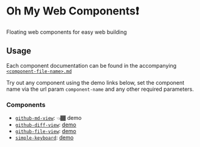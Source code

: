 # Oh My Web Components❗️

Floating web components for easy web building

## Usage

Each component documentation can be found in the accompanying [`<component-file-name>.md`](https://github.com/iamogbz/oh-my-wcs/tree/HEAD/components/)

Try out any component using the demo links below, set the component name via the url param `component-name` and any other required parameters.

### Components

* [`github-md-view`](https://ogbizi.com/oh-my-wcs/?component-name=github-md-view&url=components/github-md-view.md): 👈🏾 demo
* [`github-diff-view`](https://ogbizi.com/oh-my-wcs/?component-name=github-md-view&url=components/github-diff-view.md): [demo](https://ogbizi.com/oh-my-wcs/?component-name=github-diff-view&head=9dfe892&base=f1c3c32&repo=tophat/webext-training&file=package.json)
* [`github-file-view`](https://ogbizi.com/oh-my-wcs/?component-name=github-md-view&url=components/github-file-view.md): [demo](https://ogbizi.com/oh-my-wcs/?component-name=github-file-view&ref=HEAD&repo=iamogbz/oh-my-wcs&file=components/github-diff-view.js&lines=L10-L42)
* [`simple-keyboard`](https://ogbizi.com/oh-my-wcs/?component-name=keyboard&url=components/simple-keyboard.md): [demo](https://ogbizi.com/oh-my-wcs/?component-name=simple-keyboard&keys=W1sxLDIsM10sWzQsNSw2XSxbNyw4LDldLFsiIiwwLCIiXV0=&keys-active=WzJd&keys-disabled=WzFd&keys-selected=WzBd)
